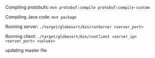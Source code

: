 Compiling protobufs:
`mvn protobuf:compile protobuf:compile-custom`

Compiling Java code:
`mvn package`

Running server:
`./target/globesort/bin/runServer <server_port>`

Running client:
`./target/globesort/bin/runClient <server_ip> <server_port> <values>`

updating master file
